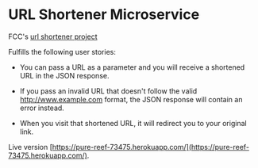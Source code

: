 # URL Shortener Microservice
FCC's [url shortener project](https://www.freecodecamp.org/challenges/url-shortener-microservice) 

Fulfills the following user stories:

* You can pass a URL as a parameter and you will receive a shortened URL in the JSON response.

* If you pass an invalid URL that doesn't follow the valid http://www.example.com format, the JSON response will contain an error instead.

* When you visit that shortened URL, it will redirect you to your original link.

Live version [https://pure-reef-73475.herokuapp.com/](https://pure-reef-73475.herokuapp.com/).